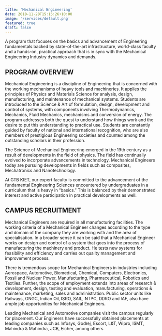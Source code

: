 ```yaml
---
title: 'Mechanical Engineering'
date: 2018-11-28T15:15:26+10:00
image: '/services/default.png'
featured: true
draft: false
---
```


A program that focuses on the basics and advancement of Engineering fundamentals backed by state-of-the-art infrastructure, world-class faculty and a hands-on, practical approach that is in sync with the Mechanical Engineering Industry dynamics and demands.

## PROGRAM OVERVIEW
Mechanical Engineering is a discipline of Engineering that is concerned with the working mechanisms of heavy tools and machineries. It applies the principles of Physics and Materials Science for analysis, design, manufacturing, and maintenance of mechanical systems. Students are introduced to the Science & Art of formulation, design, development and control of systems, with components involving Thermodynamics, Mechanics, Fluid Mechanics, mechanisms and conversion of energy. The program addresses both the quest to understand how things work and the desire to put this understanding to practical use. Students are constantly guided by faculty of national and international recognition, who are also members of prestigious Engineering societies and counted among the outstanding scholars in their profession.

The Science of Mechanical Engineering emerged in the 19th century as a result of developments in the field of physics. The field has continually evolved to incorporate advancements in technology. Mechanical Engineers today are pursuing developments in fields such as composites, Mechatronics and Nanotechnology.

At GTB KIET, our expert faculty is committed to the advancement of the fundamental Engineering Sciences encountered by undergraduates in a curriculum that is heavy in “basics.” This is balanced by their demonstrated interest and active participation in practical developments as well.

## CAMPUS RECRUITMENT
Mechanical Engineers are required in all manufacturing facilities. The working criteria of a Mechanical Engineer changes according to the type and domain of the company they are working with and the area of specialisation. In a broader sense it can be said that a Mechanical Engineer works on design and control of a system that goes into the process of manufacturing the machinery and product. He tests new systems for feasibility and efficiency and carries out quality management and improvement process.

There is tremendous scope for Mechanical Engineers in industries including Aerospace, Automotive, Biomedical, Chemical, Computers, Electronics, Fossil and Nuclear Power, Manufacturing, Pharmaceutical, Robotics and Textiles. Further, the scope of employment extends into areas of research & development, design, testing and evaluation, manufacturing, operations & maintenance, marketing, sales and administration. Public sector units like Railways, ONGC, Indian Oil, ISRO, SAIL, NTPC, DDRO and IAF, also have ample job opportunities for Mechanical Engineers.

Leading Mechanical and Automotive companies visit the campus regularly for placement. Our Engineers have successfully obtained placements at leading companies such as Infosys, Godrej, Escort, L&T, Wipro, ISMT, Mahindra & Mahindra, JCB, Eicher, among others.
